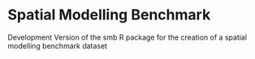 # Spatial Modelling Benchmark

Development Version of the smb R package for the creation of a spatial modelling benchmark dataset
